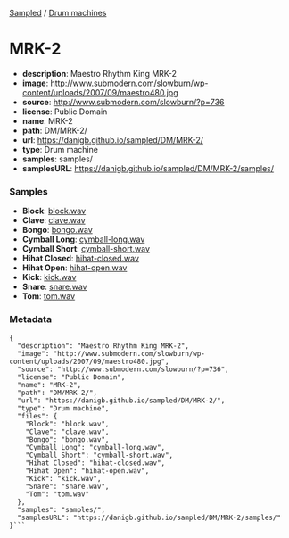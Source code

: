 [Sampled](https://danigb.github.io/sampled)
/
[Drum machines](https://danigb.github.io/sampled/DM)

# MRK-2

- __description__: Maestro Rhythm King MRK-2
- __image__: http://www.submodern.com/slowburn/wp-content/uploads/2007/09/maestro480.jpg
- __source__: http://www.submodern.com/slowburn/?p=736
- __license__: Public Domain
- __name__: MRK-2
- __path__: DM/MRK-2/
- __url__: https://danigb.github.io/sampled/DM/MRK-2/
- __type__: Drum machine
- __samples__: samples/
- __samplesURL__: https://danigb.github.io/sampled/DM/MRK-2/samples/

### Samples

- __Block__: [block.wav](https://danigb.github.io/sampled/DM/MRK-2/samples/block.wav)
- __Clave__: [clave.wav](https://danigb.github.io/sampled/DM/MRK-2/samples/clave.wav)
- __Bongo__: [bongo.wav](https://danigb.github.io/sampled/DM/MRK-2/samples/bongo.wav)
- __Cymball Long__: [cymball-long.wav](https://danigb.github.io/sampled/DM/MRK-2/samples/cymball-long.wav)
- __Cymball Short__: [cymball-short.wav](https://danigb.github.io/sampled/DM/MRK-2/samples/cymball-short.wav)
- __Hihat Closed__: [hihat-closed.wav](https://danigb.github.io/sampled/DM/MRK-2/samples/hihat-closed.wav)
- __Hihat Open__: [hihat-open.wav](https://danigb.github.io/sampled/DM/MRK-2/samples/hihat-open.wav)
- __Kick__: [kick.wav](https://danigb.github.io/sampled/DM/MRK-2/samples/kick.wav)
- __Snare__: [snare.wav](https://danigb.github.io/sampled/DM/MRK-2/samples/snare.wav)
- __Tom__: [tom.wav](https://danigb.github.io/sampled/DM/MRK-2/samples/tom.wav)
### Metadata

```
{
  "description": "Maestro Rhythm King MRK-2",
  "image": "http://www.submodern.com/slowburn/wp-content/uploads/2007/09/maestro480.jpg",
  "source": "http://www.submodern.com/slowburn/?p=736",
  "license": "Public Domain",
  "name": "MRK-2",
  "path": "DM/MRK-2/",
  "url": "https://danigb.github.io/sampled/DM/MRK-2/",
  "type": "Drum machine",
  "files": {
    "Block": "block.wav",
    "Clave": "clave.wav",
    "Bongo": "bongo.wav",
    "Cymball Long": "cymball-long.wav",
    "Cymball Short": "cymball-short.wav",
    "Hihat Closed": "hihat-closed.wav",
    "Hihat Open": "hihat-open.wav",
    "Kick": "kick.wav",
    "Snare": "snare.wav",
    "Tom": "tom.wav"
  },
  "samples": "samples/",
  "samplesURL": "https://danigb.github.io/sampled/DM/MRK-2/samples/"
}```

